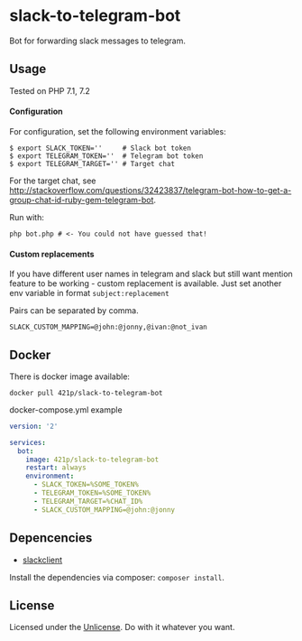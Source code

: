 # slack-to-telegram-bot
Bot for forwarding slack messages to telegram.

## Usage
Tested on PHP 7.1, 7.2

#### Configuration

For configuration, set the following environment variables:
```
$ export SLACK_TOKEN=''     # Slack bot token
$ export TELEGRAM_TOKEN=''  # Telegram bot token
$ export TELEGRAM_TARGET='' # Target chat
```
For the target chat, see http://stackoverflow.com/questions/32423837/telegram-bot-how-to-get-a-group-chat-id-ruby-gem-telegram-bot.

Run with:
```
php bot.php # <- You could not have guessed that!
```

#### Custom replacements

If you have different user names in telegram and slack but still want mention feature to be
working - custom replacement is available. Just set another env variable in format `subject:replacement`

Pairs can be separated by comma.

`SLACK_CUSTOM_MAPPING=@john:@jonny,@ivan:@not_ivan`

## Docker

There is docker image available:

`docker pull 421p/slack-to-telegram-bot`

docker-compose.yml example

```yml
version: '2'

services:
  bot:
    image: 421p/slack-to-telegram-bot
    restart: always
    environment:
      - SLACK_TOKEN=%SOME_TOKEN%
      - TELEGRAM_TOKEN=%SOME_TOKEN%
      - TELEGRAM_TARGET=%CHAT_ID%
      - SLACK_CUSTOM_MAPPING=@john:@jonny
```

## Depencencies
- [slackclient](https://github.com/sagebind/slack-client)

Install the dependencies via composer: `composer install`.

## License
Licensed under the [Unlicense](http://unlicense.org/).
Do with it whatever you want.
